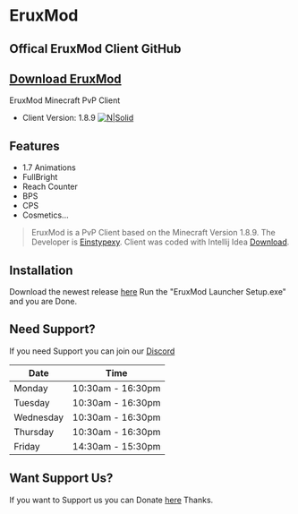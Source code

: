 # EruxMod
## Offical EruxMod Client GitHub

## [Download EruxMod](https://github.com/EruxModClient/EruxModLauncher)

EruxMod Minecraft PvP Client

- Client Version: 1.8.9
[![N|Solid](https://discord.io/eruxmod/badge)](https://discord.gg/d5j3JCDfy8)

## Features

- 1.7 Animations
- FullBright
- Reach Counter
- BPS
- CPS
- Cosmetics...



> EruxMod is a PvP Client based on the Minecraft Version 1.8.9.
> The Developer is [Einstypexy](https://twitch.tv/einstypexy).
> Client was coded with Intellij Idea [Download](https://www.jetbrains.com/de-de/idea/download/).


## Installation

Download the newest release [here]()
Run the "EruxMod Launcher Setup.exe" and you are Done.

## Need Support?

If you need Support you can join our [Discord](https://discord.gg/Ep8Xqf3Vvq)

| Date | Time |
| ------ | ------ |
| Monday | 10:30am - 16:30pm |
| Tuesday | 10:30am - 16:30pm |
| Wednesday | 10:30am - 16:30pm |
| Thursday | 10:30am - 16:30pm |
| Friday | 14:30am - 15:30pm |

## Want Support Us?
If you want to Support us you can Donate [here](https://streamlabs.com/tip/einstypexy)
Thanks.
